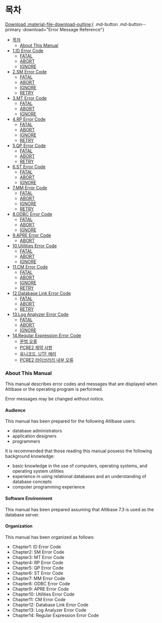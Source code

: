 # 목차

[Download :material-file-download-outline:](../../pdf/Error%20Message%20Reference.pdf){ .md-button .md-button--primary :download="Error Message Reference"}

- [목차](#목차)
    - [About This Manual](#about-this-manual)
- [1.ID Error Code](../Error%20Message%20Reference/1.ID-Error-Code.md)
    - [FATAL](../Error%20Message%20Reference/1.ID-Error-Code.md#fatal)
    - [ABORT](../Error%20Message%20Reference/1.ID-Error-Code.md#abort)
    - [IGNORE](../Error%20Message%20Reference/1.ID-Error-Code.md#ignore)
- [2.SM Error Code](../Error%20Message%20Reference/2.SM-Error-Code.md)
    - [FATAL](../Error%20Message%20Reference/2.SM-Error-Code.md#fatal)
    - [ABORT](../Error%20Message%20Reference/2.SM-Error-Code.md#abort)
    - [IGNORE](../Error%20Message%20Reference/2.SM-Error-Code.md#ignore)
    - [RETRY](../Error%20Message%20Reference/2.SM-Error-Code.md#retry)
- [3.MT Error Code](../Error%20Message%20Reference/3.MT-Error-Code.md)
    - [FATAL](../Error%20Message%20Reference/3.MT-Error-Code.md#fatal)
    - [ABORT](../Error%20Message%20Reference/3.MT-Error-Code.md#abort)
    - [IGNORE](../Error%20Message%20Reference/3.MT-Error-Code.md#ignore)
- [4.RP Error Code](../Error%20Message%20Reference/4.RP-Error-Code.md)
    - [FATAL](../Error%20Message%20Reference/4.RP-Error-Code.md#fatal)
    - [ABORT](../Error%20Message%20Reference/4.RP-Error-Code.md#abort)
    - [IGNORE](../Error%20Message%20Reference/4.RP-Error-Code.md#ignore)
    - [RETRY](../Error%20Message%20Reference/4.RP-Error-Code.md#retry)
- [5.QP Error Code](../Error%20Message%20Reference/5.QP-Error-Code.md)
    - [FATAL](../Error%20Message%20Reference/5.QP-Error-Code.md#fatal)
    - [ABORT](../Error%20Message%20Reference/5.QP-Error-Code.md#abort)
    - [RETRY](../Error%20Message%20Reference/5.QP-Error-Code.md#retry)
- [6.ST Error Code](../Error%20Message%20Reference/6.ST-Error-Code.md)
    - [FATAL](../Error%20Message%20Reference/6.ST-Error-Code.md#fatal)
    - [ABORT](../Error%20Message%20Reference/6.ST-Error-Code.md#abort)
    - [IGNORE](../Error%20Message%20Reference/6.ST-Error-Code.md#ignore)
- [7.MM Error Code](../Error%20Message%20Reference/7.MM-Error-Code.md)
    - [FATAL](../Error%20Message%20Reference/7.MM-Error-Code.md#fatal)
    - [ABORT](../Error%20Message%20Reference/7.MM-Error-Code.md#abort)
    - [IGNORE](../Error%20Message%20Reference/7.MM-Error-Code.md#ignore)
    - [RETRY](../Error%20Message%20Reference/7.MM-Error-Code.md#retry)
- [8.ODBC Error Code](../Error%20Message%20Reference/8.ODBC-Error-Code.md)
    - [FATAL](../Error%20Message%20Reference/8.ODBC-Error-Code.md#fatal)
    - [ABORT](../Error%20Message%20Reference/8.ODBC-Error-Code.md#abort)
    - [IGNORE](../Error%20Message%20Reference/8.ODBC-Error-Code.md#ignore)
- [9.APRE Error Code](../Error%20Message%20Reference/9.APRE-Error-Code.md)
    - [ABORT](../Error%20Message%20Reference/9.APRE-Error-Code.md#abort)
- [10.Utilities Error Code](../Error%20Message%20Reference/10.Utilities-Error-Code.md)
    - [FATAL](../Error%20Message%20Reference/10.Utilities-Error-Code.md#fatal)
    - [ABORT](../Error%20Message%20Reference/10.Utilities-Error-Code.md#abort0)
    - [IGNORE](../Error%20Message%20Reference/10.Utilities-Error-Code.md#ignore)
- [11.CM Error Code](../Error%20Message%20Reference/11.CM-Error-Code.md)
    - [FATAL](../Error%20Message%20Reference/11.CM-Error-Code.md#fatal)
    - [ABORT](../Error%20Message%20Reference/11.CM-Error-Code.md#abort1)
    - [IGNORE](../Error%20Message%20Reference/11.CM-Error-Code.md#ignore)
    - [RETRY](../Error%20Message%20Reference/11.CM-Error-Code.md#retry)
- [12.Database Link Error Code](../Error%20Message%20Reference/12.Database-Link-Error-Code.md)
    - [FATAL](../Error%20Message%20Reference/12.Database-Link-Error-Code.md#fatal0)
    - [ABORT](../Error%20Message%20Reference/12.Database-Link-Error-Code.md#abort2)
    - [RETRY](../Error%20Message%20Reference/12.Database-Link-Error-Code.md#retry)
- [13.Log Analyzer Error Code](../Error%20Message%20Reference/13.Log-Analyzer-Error-Code.md)
    - [FATAL](../Error%20Message%20Reference/13.Log-Analyzer-Error-Code.md#fatal1)
    - [ABORT](../Error%20Message%20Reference/13.Log-Analyzer-Error-Code.md#abort3)
    - [IGNORE](../Error%20Message%20Reference/13.Log-Analyzer-Error-Code.md#ignore)
- [14.Regular Expression Error Code](../Error%20Message%20Reference/14.Regular-Expression-Error-Code.md)
    - [문법 오류](../Error%20Message%20Reference/14.Regular-Expression-Error-Code.md#문법-오류)
    - [PCRE2 제약 사항](../Error%20Message%20Reference/14.Regular-Expression-Error-Code.md#pcre2-제약-사항)
    - [유니코드, UTF 에러](../Error%20Message%20Reference/14.Regular-Expression-Error-Code.md#유니코드-utf-에러)
    - [PCRE2 라이브러리 내부 오류](../Error%20Message%20Reference/14.Regular-Expression-Error-Code.md#pcre2-라이브러리-내부-오류)

### About This Manual

This manual describes error codes and messages that are displayed when Altibase or the operating program is performed.

Error messages may be changed without notice.

#### Audience

This manual has been prepared for the following Altibase users:

-   database administrators
-   application designers
-   programmers

It is recommended that those reading this manual possess the following
background knowledge:

-   basic knowledge in the use of computers, operating systems, and operating system utilities
-   experience in using relational databases and an understanding of database concepts
-   computer programming experience

#### Software Environment

This manual has been prepared assuming that Altibase 7.3 is used as the database server.

#### Organization

This manual has been organized as follows:

-   Chapter1: ID Error Code
-   Chapter2: SM Error Code
-   Chapter3: MT Error Code
-   Chapter4: RP Error Code
-   Chapter5: QP Error Code
-   Chapter6: ST Error Code
-   Chapter7: MM Error Code
-   Chapter8: ODBC Error Code
-   Chapter9: APRE Error Code
-   Chapter10: Utilities Error Code
-   Chapter11: CM Error Code
-   Chapter12: Database Link Error Code
-   Chapter13: Log Analyzer Error Code
-   Chapter14: Regular Expression Error Code

